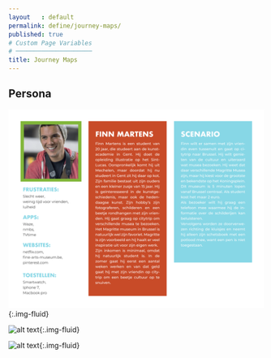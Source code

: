 ```yaml
---
layout   : default
permalink: define/journey-maps/
published: true
# Custom Page Variables
# ─────────────────────
title: Journey Maps
---
```

## Persona
![alt text](../../assets/img/finn.png "persona_finn"){:.img-fluid}

![alt text](../../assets/img/andre.png "persona_andre"){:.img-fluid}

![alt text](../../assets/img/floor.png "persona_finn"){:.img-fluid}